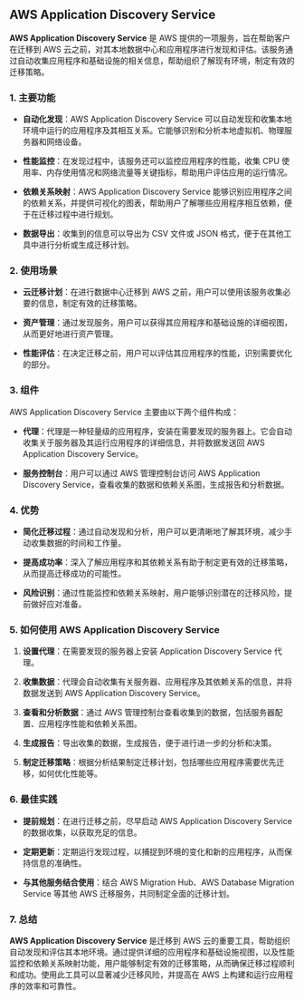 ## AWS Application Discovery Service

**AWS Application Discovery Service** 是 AWS 提供的一项服务，旨在帮助客户在迁移到 AWS 云之前，对其本地数据中心和应用程序进行发现和评估。该服务通过自动收集应用程序和基础设施的相关信息，帮助组织了解现有环境，制定有效的迁移策略。

### 1. 主要功能

- **自动化发现**：AWS Application Discovery Service 可以自动发现和收集本地环境中运行的应用程序及其相互关系。它能够识别和分析本地虚拟机、物理服务器和网络设备。

- **性能监控**：在发现过程中，该服务还可以监控应用程序的性能，收集 CPU 使用率、内存使用情况和网络流量等关键指标，帮助用户评估应用的运行情况。

- **依赖关系映射**：AWS Application Discovery Service 能够识别应用程序之间的依赖关系，并提供可视化的图表，帮助用户了解哪些应用程序相互依赖，便于在迁移过程中进行规划。

- **数据导出**：收集到的信息可以导出为 CSV 文件或 JSON 格式，便于在其他工具中进行分析或生成迁移计划。

### 2. 使用场景

- **云迁移计划**：在进行数据中心迁移到 AWS 之前，用户可以使用该服务收集必要的信息，制定有效的迁移策略。

- **资产管理**：通过发现服务，用户可以获得其应用程序和基础设施的详细视图，从而更好地进行资产管理。

- **性能评估**：在决定迁移之前，用户可以评估其应用程序的性能，识别需要优化的部分。

### 3. 组件

AWS Application Discovery Service 主要由以下两个组件构成：

- **代理**：代理是一种轻量级的应用程序，安装在需要发现的服务器上。它会自动收集关于服务器及其运行应用程序的详细信息，并将数据发送回 AWS Application Discovery Service。

- **服务控制台**：用户可以通过 AWS 管理控制台访问 AWS Application Discovery Service，查看收集的数据和依赖关系图，生成报告和分析数据。

### 4. 优势

- **简化迁移过程**：通过自动发现和分析，用户可以更清晰地了解其环境，减少手动收集数据的时间和工作量。

- **提高成功率**：深入了解应用程序和其依赖关系有助于制定更有效的迁移策略，从而提高迁移成功的可能性。

- **风险识别**：通过性能监控和依赖关系映射，用户能够识别潜在的迁移风险，提前做好应对准备。

### 5. 如何使用 AWS Application Discovery Service

1. **设置代理**：在需要发现的服务器上安装 Application Discovery Service 代理。

2. **收集数据**：代理会自动收集有关服务器、应用程序及其依赖关系的信息，并将数据发送到 AWS Application Discovery Service。

3. **查看和分析数据**：通过 AWS 管理控制台查看收集到的数据，包括服务器配置、应用程序性能和依赖关系图。

4. **生成报告**：导出收集的数据，生成报告，便于进行进一步的分析和决策。

5. **制定迁移策略**：根据分析结果制定迁移计划，包括哪些应用程序需要优先迁移，如何优化性能等。

### 6. 最佳实践

- **提前规划**：在进行迁移之前，尽早启动 AWS Application Discovery Service 的数据收集，以获取充足的信息。

- **定期更新**：定期运行发现过程，以捕捉到环境的变化和新的应用程序，从而保持信息的准确性。

- **与其他服务结合使用**：结合 AWS Migration Hub、AWS Database Migration Service 等其他 AWS 迁移服务，共同制定全面的迁移计划。

### 7. 总结

**AWS Application Discovery Service** 是迁移到 AWS 云的重要工具，帮助组织自动发现和评估其本地环境。通过提供详细的应用程序和基础设施视图，以及性能监控和依赖关系映射功能，用户能够制定有效的迁移策略，从而确保迁移过程顺利和成功。使用此工具可以显著减少迁移风险，并提高在 AWS 上构建和运行应用程序的效率和可靠性。